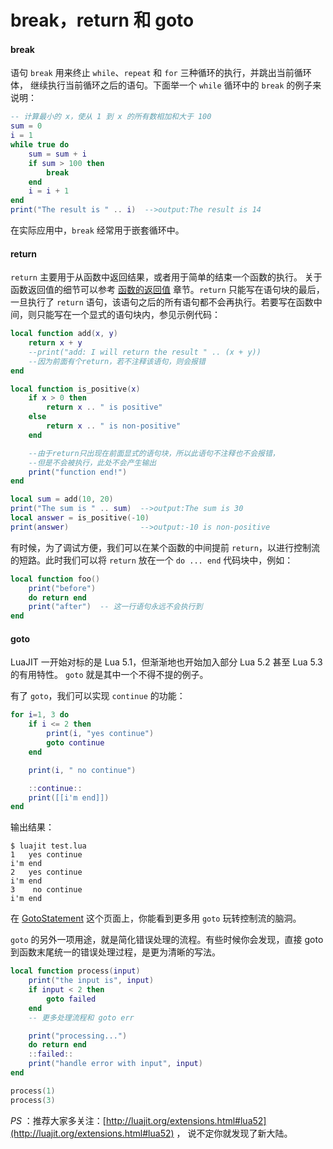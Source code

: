 # break，return 和 goto

#### break
语句 `break` 用来终止 `while`、`repeat` 和 `for` 三种循环的执行，并跳出当前循环体，
继续执行当前循环之后的语句。下面举一个 `while` 循环中的 `break` 的例子来说明：


```lua
-- 计算最小的 x，使从 1 到 x 的所有数相加和大于 100
sum = 0
i = 1
while true do
    sum = sum + i
    if sum > 100 then
        break
    end
    i = i + 1
end
print("The result is " .. i)  -->output:The result is 14
```

在实际应用中，`break` 经常用于嵌套循环中。

#### return

`return` 主要用于从函数中返回结果，或者用于简单的结束一个函数的执行。
关于函数返回值的细节可以参考 [函数的返回值](lua/function_result.md) 章节。`return` 只能写在语句块的最后，一旦执行了 `return` 语句，该语句之后的所有语句都不会再执行。若要写在函数中间，则只能写在一个显式的语句块内，参见示例代码：


```lua
local function add(x, y)
    return x + y
    --print("add: I will return the result " .. (x + y))
    --因为前面有个return，若不注释该语句，则会报错
end

local function is_positive(x)
    if x > 0 then
        return x .. " is positive"
    else
        return x .. " is non-positive"
    end

    --由于return只出现在前面显式的语句块，所以此语句不注释也不会报错，
    --但是不会被执行，此处不会产生输出
    print("function end!")
end

local sum = add(10, 20)
print("The sum is " .. sum)  -->output:The sum is 30
local answer = is_positive(-10)
print(answer)                -->output:-10 is non-positive
```

有时候，为了调试方便，我们可以在某个函数的中间提前 `return`，以进行控制流的短路。此时我们可以将 `return` 放在一个 `do ... end` 代码块中，例如：

```lua
local function foo()
    print("before")
    do return end
    print("after")  -- 这一行语句永远不会执行到
end
```

#### goto

LuaJIT 一开始对标的是 Lua 5.1，但渐渐地也开始加入部分 Lua 5.2 甚至 Lua 5.3 的有用特性。
`goto` 就是其中一个不得不提的例子。

有了 `goto`，我们可以实现 `continue` 的功能：
```lua
for i=1, 3 do
    if i <= 2 then
        print(i, "yes continue")
        goto continue
    end

    print(i, " no continue")

    ::continue::
    print([[i'm end]])
end
```

输出结果：

```shell
$ luajit test.lua
1   yes continue
i'm end
2   yes continue
i'm end
3    no continue
i'm end
```

在 [GotoStatement](http://lua-users.org/wiki/GotoStatement) 这个页面上，你能看到更多用 `goto` 玩转控制流的脑洞。

`goto` 的另外一项用途，就是简化错误处理的流程。有些时候你会发现，直接 goto 到函数末尾统一的错误处理过程，是更为清晰的写法。
```lua
local function process(input)
    print("the input is", input)
    if input < 2 then
        goto failed
    end
    -- 更多处理流程和 goto err

    print("processing...")
    do return end
    ::failed::
    print("handle error with input", input)
end

process(1)
process(3)
```

*PS* ：推荐大家多关注：[http://luajit.org/extensions.html#lua52](http://luajit.org/extensions.html#lua52) ，
说不定你就发现了新大陆。
